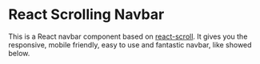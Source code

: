 # React Scrolling Navbar

This is a React navbar component based on <a href="https://github.com/fisshy/react-scroll">react-scroll</a>. It gives you the responsive, mobile friendly, easy to use and fantastic navbar, like showed below.